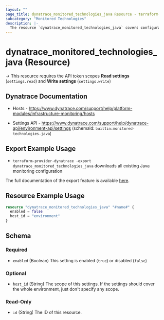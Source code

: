 ```yaml
---
layout: ""
page_title: dynatrace_monitored_technologies_java Resource - terraform-provider-dynatrace"
subcategory: "Monitored Technologies"
description: |-
  The resource `dynatrace_monitored_technologies_java` covers configuration to enable/disable Java monitoring
---
```


# dynatrace_monitored_technologies_java (Resource)

-> This resource requires the API token scopes **Read settings** (`settings.read`) and **Write settings** (`settings.write`)

## Dynatrace Documentation

- Hosts - https://www.dynatrace.com/support/help/platform-modules/infrastructure-monitoring/hosts

- Settings API - https://www.dynatrace.com/support/help/dynatrace-api/environment-api/settings (schemaId: `builtin:monitored-technologies.java`)

## Export Example Usage

- `terraform-provider-dynatrace -export dynatrace_monitored_technologies_java` downloads all existing Java monitoring configuration

The full documentation of the export feature is available [here](https://dt-url.net/h203qmc).

## Resource Example Usage

```terraform
resource "dynatrace_monitored_technologies_java" "#name#" {
  enabled = false
  host_id = "environment"
}
```

<!-- schema generated by tfplugindocs -->
## Schema

### Required

- `enabled` (Boolean) This setting is enabled (`true`) or disabled (`false`)

### Optional

- `host_id` (String) The scope of this settings. If the settings should cover the whole environment, just don't specify any scope.

### Read-Only

- `id` (String) The ID of this resource.
 